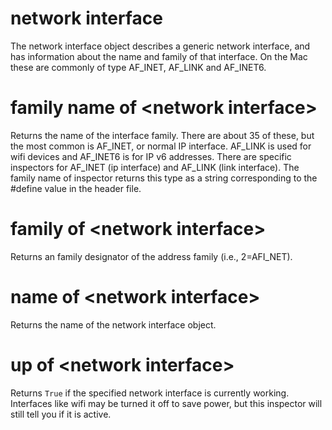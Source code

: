 # network interface

The network interface object describes a generic network interface, and has information about the name and family of that interface. On the Mac these are commonly of type AF_INET, AF_LINK and AF_INET6.

# family name of &lt;network interface&gt;

Returns the name of the interface family. There are about 35 of these, but the most common is AF_INET, or normal IP interface. AF_LINK is used for wifi devices and AF_INET6 is for IP v6 addresses. There are specific inspectors for AF_INET (ip interface) and AF_LINK (link interface). The family name of inspector returns this type as a string corresponding to the #define value in the header file.

# family of &lt;network interface&gt;

Returns an family designator of the address family (i.e., 2=AFI_NET).

# name of &lt;network interface&gt;

Returns the name of the network interface object.

# up of &lt;network interface&gt;

Returns `True` if the specified network interface is currently working. Interfaces like wifi may be turned it off to save power, but this inspector will still tell you if it is active.
